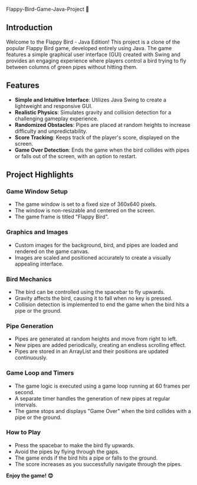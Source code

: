  Flappy-Bird-Game-Java-Project 🐤

## Introduction
Welcome to the Flappy Bird - Java Edition! This project is a clone of the popular Flappy Bird game, developed entirely using Java. The game features a simple graphical user interface (GUI) created with Swing and provides an engaging experience where players control a bird trying to fly between columns of green pipes without hitting them.

## Features
- **Simple and Intuitive Interface**: Utilizes Java Swing to create a lightweight and responsive GUI.
- **Realistic Physics**: Simulates gravity and collision detection for a challenging gameplay experience.
- **Randomized Obstacles**: Pipes are placed at random heights to increase difficulty and unpredictability.
- **Score Tracking**: Keeps track of the player's score, displayed on the screen.
- **Game Over Detection**: Ends the game when the bird collides with pipes or falls out of the screen, with an option to restart.

## Project Highlights
### Game Window Setup
- The game window is set to a fixed size of 360x640 pixels.
- The window is non-resizable and centered on the screen.
- The game frame is titled "Flappy Bird".

### Graphics and Images
- Custom images for the background, bird, and pipes are loaded and rendered on the game canvas.
- Images are scaled and positioned accurately to create a visually appealing interface.

### Bird Mechanics
- The bird can be controlled using the spacebar to fly upwards.
- Gravity affects the bird, causing it to fall when no key is pressed.
- Collision detection is implemented to end the game when the bird hits a pipe or the ground.

### Pipe Generation
- Pipes are generated at random heights and move from right to left.
- New pipes are added periodically, creating an endless scrolling effect.
- Pipes are stored in an ArrayList and their positions are updated continuously.

### Game Loop and Timers
- The game logic is executed using a game loop running at 60 frames per second.
- A separate timer handles the generation of new pipes at regular intervals.
- The game stops and displays "Game Over" when the bird collides with a pipe or the ground.

### How to Play
- Press the spacebar to make the bird fly upwards.
- Avoid the pipes by flying through the gaps.
- The game ends if the bird hits a pipe or falls to the ground.
- The score increases as you successfully navigate through the pipes.

**Enjoy the game! 😊**
